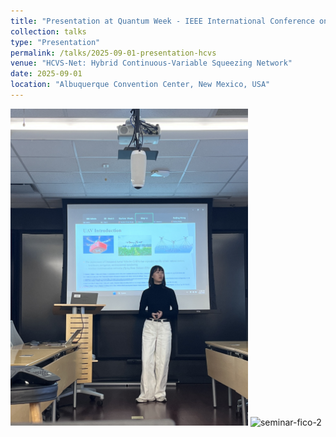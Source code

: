 ```yaml
---
title: "Presentation at Quantum Week - IEEE International Conference on Quantum Computing and Engineering (QCE-25)"
collection: talks
type: "Presentation"
permalink: /talks/2025-09-01-presentation-hcvs
venue: "HCVS-Net: Hybrid Continuous-Variable Squeezing Network"
date: 2025-09-01
location: "Albuquerque Convention Center, New Mexico, USA"
---
```

<img src="../images/2025-04-16-talk-seminar-1.jpg" alt="seminar-fico-1" width="380"> <img src="../images/2025-04-16-talk-seminar-2.jpg" alt="seminar-fico-2" width="450">
